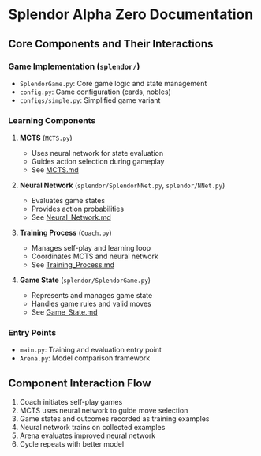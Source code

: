 # Splendor Alpha Zero Documentation

## Core Components and Their Interactions

### Game Implementation (`splendor/`)
- `SplendorGame.py`: Core game logic and state management
- `config.py`: Game configuration (cards, nobles)
- `configs/simple.py`: Simplified game variant

### Learning Components
1. **MCTS** (`MCTS.py`)
   - Uses neural network for state evaluation
   - Guides action selection during gameplay
   - See [MCTS.md](MCTS.md)

2. **Neural Network** (`splendor/SplendorNNet.py`, `splendor/NNet.py`)
   - Evaluates game states
   - Provides action probabilities
   - See [Neural_Network.md](Neural_Network.md)

3. **Training Process** (`Coach.py`)
   - Manages self-play and learning loop
   - Coordinates MCTS and neural network
   - See [Training_Process.md](Training_Process.md)

4. **Game State** (`splendor/SplendorGame.py`)
   - Represents and manages game state
   - Handles game rules and valid moves
   - See [Game_State.md](Game_State.md)

### Entry Points
- `main.py`: Training and evaluation entry point
- `Arena.py`: Model comparison framework

## Component Interaction Flow
1. Coach initiates self-play games
2. MCTS uses neural network to guide move selection
3. Game states and outcomes recorded as training examples
4. Neural network trains on collected examples
5. Arena evaluates improved neural network
6. Cycle repeats with better model 